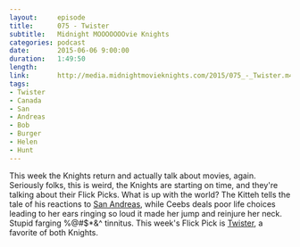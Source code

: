 ```yaml
---
layout:     episode
title:      075 - Twister
subtitle:   Midnight MOOOOOOOvie Knights
categories: podcast
date:       2015-06-06 9:00:00
duration:   1:49:50
length:     
link:       http://media.midnightmovieknights.com/2015/075_-_Twister.m4a
tags:
- Twister
- Canada
- San
- Andreas
- Bob
- Burger
- Helen
- Hunt
---
```

This week the Knights return and actually talk about movies, again. Seriously folks, this is weird, the Knights are starting on time, and they're talking about their Flick Picks. What is up with the world? The Kitteh tells the tale of his reactions to [San Andreas](http://www.imdb.com/title/tt2126355/), while Ceebs deals poor life choices leading to her ears ringing so loud it made her jump and reinjure her neck. Stupid farging %@#$*&^ tinnitus. This week's Flick Pick is [Twister](http://www.imdb.com/title/tt0117998/), a favorite of both Knights.